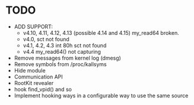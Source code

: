 # TODO
- ADD SUPPORT:
	- v4.10, 4.11, 4.12, 4.13 (possible 4.14 and 4.15) my_read64 broken.
	- v4.0, sct not found
	- v4.1, 4.2, 4.3 int 80h sct not found
	- v4.4 my_read64() not capturing
- Remove messages from kernel log (dmesg)
- Remove symbols from /proc/kallsyms
- Hide module
- Communication API
- RootKit revealer
- hook find_vpid() and so
- Implement hooking ways in a configurable way to use the same source
